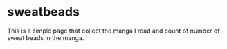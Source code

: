 # sweatbeads
This is a simple page that collect the manga I read and count of  number of sweat beads in the manga.
